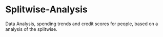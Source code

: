 # Splitwise-Analysis
Data Analysis, spending trends and credit scores for people, based on a analysis of the splitwise.

